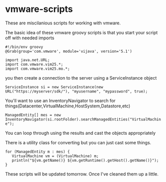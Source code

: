 # vmware-scripts
These are miscilanious scripts for working with vmware.  

The basic idea of these vmware groovy scripts is that you start your script off with needed imports  


`#!/bin/env groovy`  
`@Grab(group='com.vmware', module='vijava', version='5.1')`  

`import java.net.URL;`  
`import com.vmware.vim25.*;`  
`import com.vmware.vim25.mo.*;`  

you then  create a connection to the server using a ServiceInstance object  
 
`ServiceInstance si = new ServiceInstance(new URL("https://myserver/sdk/"), "myusername", "mypassword", true);`  

You'll want to use an InventoryNavigator to search for things(Datacenter,VirtualMachine,HostSystem,Datastore,etc)  

`ManagedEntity[] mes = new InventoryNavigator(si.rootFolder).searchManagedEntities("VirtualMachine"); `  

You can loop through using the results and cast the objects appropriately  

There is a utility class for converting but you can just cast some things.  


`for (ManagedEntity m : mes) {`  
`	VirtualMachine vm = (VirtualMachine) m;`  
`	println("${vm.getName()} ${vm.getRuntime().getHost().getName()}");`  
`}`  

These scripts will be updated tomorrow. Once I've cleaned them up a little.  
